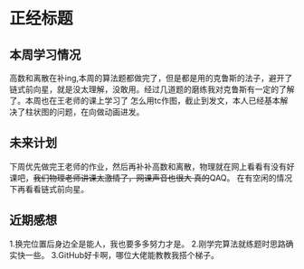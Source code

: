 # 正经标题

## 本周学习情况

  高数和离散在补ing,本周的算法题都做完了，但是都是用的克鲁斯的法子，避开了链式前向星，就是没太理解，没敢用。经过几道题的磨练我对克鲁斯有一定的了解了。本周也在王老师的课上学习了
  怎么用tc作图，截止到发文，本人已经基本解决了柱状图的问题，在向做动画进发。
  
## 未来计划
  
  下周优先做完王老师的作业，然后再补补高数和离散，物理就在网上看看有没有好课吧，~~我们物理老师讲课太激情了，网课声音也很大 真的~~QAQ。
  在有空闲的情况下再看看链式前向星。
  
## 近期感想

   1.换完位置后身边全是能人，我也要多多努力才是。
   2.刚学完算法就练题时思路确实快一些。
   3.GitHub好卡啊，哪位大佬能教教我搭个梯子。
  
